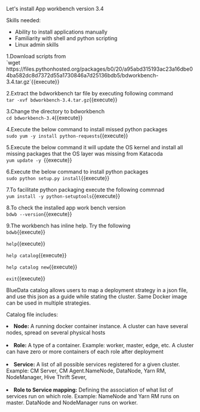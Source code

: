 Let's install App workbench version 3.4 

Skills needed:
<ul>
  <li>Ability to install applications manually</li>
  <li>Familiarity with shell and python scripting</li>
  <li>Linux admin skills</li>
</ul>
1.Download scripts from 
<br>`wget https://files.pythonhosted.org/packages/b0/20/a95abd315193ac23a16dbe04ba582dc8d7372d55a1730846a7d25136bdb5/bdworkbench-3.4.tar.gz`{{execute}}

2.Extract the bdworkbench tar file by executing following command
<br>`tar -xvf bdworkbench-3.4.tar.gz`{{execute}}

3.Change the directory to bdworkbench
<br>`cd bdworkbench-3.4`{{execute}}

4.Execute the below command to install missed python packages
<br>`sudo yum -y install python-requests`{{execute}}

5.Execute the below command it will update the OS kernel and install all missing packages that the OS layer was missing from Katacoda
<br>`yum update -y `{{execute}}

6.Execute the below command to install python packages
<br>`sudo python setup.py install`{{execute}}

7.To facilitate python packaging execute the following commnad
<br>`yum install -y python-setuptools`{{execute}}

8.To check the installed app work bench version
<br>`bdwb --version`{{execute}}

9.The workbench has inline help. Try the following
<br>`bdwb`{{execute}}

`help`{{execute}}

`help catalog`{{execute}}

`help catalog new`{{execute}}

`exit`{{execute}}

BlueData catalog allows users to map a deployment strategy in a json file, and use this json as a guide while stating the cluster. Same Docker image can be used in multiple strategies. 

Catalog file includes:
<br><b><li>Node:</b> A running docker container instance. A cluster can have several nodes, spread on several physical hosts
<br>
<br><b><li>Role:</b> A type of a container.  Example: worker, master, edge, etc. A cluster can have zero or more containers of each role after deployment
<br>
<br><b><li>Service:</b> A list of all possible services registered for a given cluster. Example: CM Server, CM Agent.NameNode, DataNode, Yarn RM, NodeManager, Hive Thrift Sever, 
<br>
<br><b><li>Role to Service mapping:</b> Defining the association of what list of services run on which role. 
Example: NameNode and Yarn RM runs on master. DataNode and NodeManager runs on worker.


